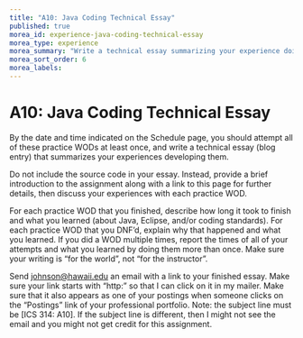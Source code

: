 ```yaml
---
title: "A10: Java Coding Technical Essay"
published: true
morea_id: experience-java-coding-technical-essay
morea_type: experience
morea_summary: "Write a technical essay summarizing your experience doing the Java Coding practice WODs."
morea_sort_order: 6
morea_labels:
---
```


# A10: Java Coding Technical Essay

By the date and time indicated on the Schedule page, you should attempt all of these practice WODs at least once, and write a technical essay (blog entry) that summarizes your experiences developing them.  

Do not include the source code in your essay. Instead, provide a brief introduction to the assignment along with a link to this page for further details, then discuss your experiences with each practice WOD.  

For each practice WOD that you finished, describe how long it took to finish and what you learned (about Java, Eclipse, and/or coding standards). For each practice WOD that you DNF’d, explain why that happened and what you learned.  If you did a WOD multiple times, report the times of all of your attempts and what you learned by doing them more than once. Make sure your writing is “for the world”, not “for the instructor”.

Send johnson@hawaii.edu an email with a link to your finished essay. Make sure your link starts with “http:” so that I can click on it in my mailer. Make sure that it also appears as one of your postings when someone clicks on the “Postings” link of your professional portfolio.  Note: the subject line must be [ICS 314: A10].  If the subject line is different, then I might not see the email and you might not get credit for this assignment.






